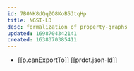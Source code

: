 ```yaml
---
id: 7B0NK8dQqZO8KoB5JtqHp
title: NGSI-LD
desc: formalization of property-graphs
updated: 1698704342141
created: 1638370385411
---
```




- [[p.canExportTo]] [[prdct.json-ld]] 
